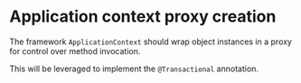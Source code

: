 # Application context proxy creation

The framework `ApplicationContext` should wrap object instances in a proxy for control over method invocation.

This will be leveraged to implement the `@Transactional` annotation.
